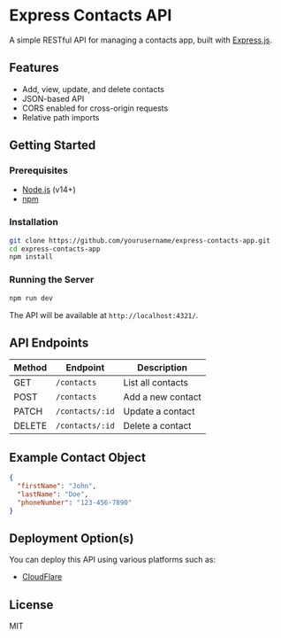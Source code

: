 # Express Contacts API

A simple RESTful API for managing a contacts app, built with [Express.js](https://expressjs.com/).

## Features

- Add, view, update, and delete contacts
- JSON-based API
- CORS enabled for cross-origin requests
- Relative path imports

## Getting Started

### Prerequisites

- [Node.js](https://nodejs.org/) (v14+)
- [npm](https://www.npmjs.com/)

### Installation

```bash
git clone https://github.com/yourusername/express-contacts-app.git
cd express-contacts-app
npm install
```

### Running the Server

```bash
npm run dev
```

The API will be available at `http://localhost:4321/`.

## API Endpoints

| Method | Endpoint        | Description       |
| ------ | --------------- | ----------------- |
| GET    | `/contacts`     | List all contacts |
| POST   | `/contacts`     | Add a new contact |
| PATCH  | `/contacts/:id` | Update a contact  |
| DELETE | `/contacts/:id` | Delete a contact  |

## Example Contact Object

```json
{
  "firstName": "John",
  "lastName": "Doe",
  "phoneNumber": "123-456-7890"
}
```

## Deployment Option(s)

You can deploy this API using various platforms such as:

- [CloudFlare](https://www.cloudflare.com/)

## License

MIT
